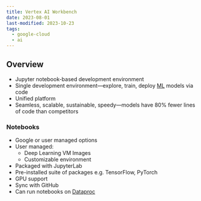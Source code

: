 ```yaml
---
title: Vertex AI Workbench
date: 2023-08-01
last-modified: 2023-10-23
tags:
  - google-cloud
  - ai
---
```


## Overview

- Jupyter notebook-based development environment
- Single development environment—explore, train, deploy [ML](notes/Machine%20Learning.md) models via code
- Unified platform
- Seamless, scalable, sustainable, speedy—models have 80% fewer lines of code than competitors

### Notebooks

- Google or user managed options
- User managed:
	- Deep Learning VM Images
	- Customizable environment
- Packaged with JupyterLab
- Pre-installed suite of packages e.g. TensorFlow, PyTorch
- GPU support
- Sync with GitHub
- Can run notebooks on [Dataproc](notes/Dataproc.md)
